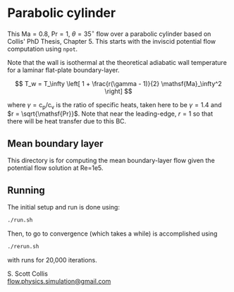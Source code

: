 # Parabolic cylinder

This $\mathsf{Ma}=0.8$, $\mathsf{Pr}=1$, $\theta=35^\circ$ 
flow over a parabolic cylinder based on Collis' PhD Thesis, 
Chapter 5.  This starts with the inviscid potential flow 
computation using `npot`.

Note that the wall is isothermal at the theoretical 
adiabatic wall temperature for a laminar flat-plate
boundary-layer.

$$ T_w = T_\infty \left[ 1 + \frac{r(\gamma - 1)}{2} 
         \mathsf{Ma}_\infty^2 \right] $$

where $\gamma = \mathsf{c_p}/\mathsf{c_v}$ is the ratio
of specific heats, taken here to be $\gamma = 1.4$ and
$r = \sqrt{\mathsf{Pr}}$.  Note that near the leading-edge,
$r = 1$ so that there will be heat transfer due to this
BC.

## Mean boundary layer 

This directory is for computing the mean boundary-layer flow
given the potential flow solution at Re=1e5.

## Running

The initial setup and run is done using:
```bash
./run.sh 
```
Then, to go to convergence (which takes a while) is
accomplished using 
```bash
./rerun.sh
```
with runs for 20,000 iterations.

S. Scott Collis\
flow.physics.simulation@gmail.com
